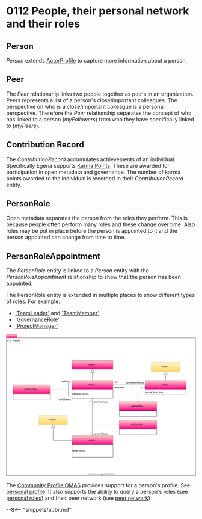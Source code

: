 <!-- SPDX-License-Identifier: CC-BY-4.0 -->
<!-- Copyright Contributors to the Egeria project. -->

# 0112 People, their personal network and their roles

## Person

*Person* extends [ActorProfile](/egeria-docs/types/1/0110-Actors/#actorprofile) to capture more information about a person.

## Peer

The *Peer* relationship links two people together as peers in an organization.  Peers represents a list of a person's close/important colleagues. The perspective on who is a close/important colleague is a personal perspective. Therefore the *Peer* relationship separates the concept of who has linked to a person (*myFollowers*) from who they have specifically linked to (*myPeers*).

## Contribution Record

The *ContributionRecord* accumulates achievements of an individual. Specifically Egeria supports [Karma Points](/egeria-docs/concepts/karma-point). These are awarded for participation in open metadata and governance. The number of karma points awarded to the individual is recorded in their *ContributionRecord* entity.


## PersonRole

Open metadata separates the person from the roles they perform. This is because people often perform many roles and these change over time. Also roles may be put in place before the person is appointed to it and the person appointed can change from time to time.

## PersonRoleAppointment

The *PersonRole* entity is linked to a *Person* entity with the *PersonRoleAppointment* relationship to show that the person has been appointed.

The PersonRole entity is extended in multiple places to show different types of roles. For example:

- ['TeamLeader'](/egeria-docs/types/1/0115-Teams/#teamleader) and ['TeamMember'](/egeria-docs/types/1/0115-Teams/#teammember)
- ['GovernanceRole'](/egeria-docs/types/4/0445-Governance-Roles/#governancerole)
- ['ProjectManager'](/egeria-docs/types/1/0130-Projects)


![UML](0112-People.svg "Describing the profile for a person")


The [Community Profile OMAS](/egeria-docs/services/omas/community-profile/overview) provides support for a person's profile.  See [personal profile](/egeria-docs/concepts/personal-profile). It also supports the ability to query a person's roles (see [personal roles](/egeria-docs/concepts/personal-roles)) and their peer network (see [peer network](/egeria-docs/concepts/peer-network))


--8<-- "snippets/abbr.md"
